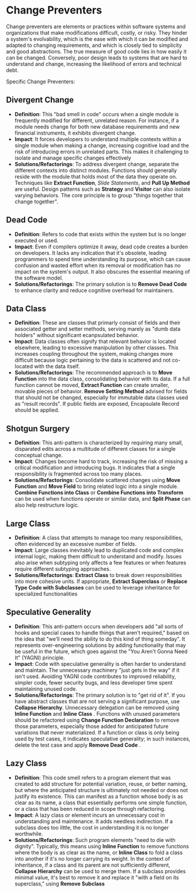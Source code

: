 # Change Preventers

Change preventers are elements or practices within software systems and organizations that make modifications difficult, costly, or risky. They hinder a system's evolvability, which is the ease with which it can be modified and adapted to changing requirements, and which is closely tied to simplicity and good abstractions. The true measure of good code lies in how easily it can be changed. Conversely, poor design leads to systems that are hard to understand and change, increasing the likelihood of errors and technical debt.

Specific Change Preventers:

## Divergent Change

- **Definition**: This "bad smell in code" occurs when a single module is frequently modified for different, unrelated reason. For instance, if a module needs change for both new database requirements and new financial instruments, it exhibits divergent change.
- **Impact**: It forces developers to understand multiple contexts within a single module when making a change, increasing cognitive load and the risk of introducing errors in unrelated parts. This makes it challenging to isolate and manage specific changes effectively
- **Solutions/Refactorings**: To address divergent change, separate the different contexts into distinct modules. Functions should generally reside with the module that holds most of the data they operate on. Techniques like **Extract Function**, _Slide Statements_, and **Pull Up Method** are useful. Design patterns such as **Strategy** and **Visitor** can also isolate varying behaviors. The core principle is to group "things together that change together".

## Dead Code

- **Definition**: Refers to code that exists within the system but is no longer executed or used.
- **Impact**: Even if compilers optimize it away, dead code creates a burden on developers. It lacks any indication that it's obsolete, leading programmers to spend time understanding its purpose, which can cause confusion and wasted effort when its removal or modification has no impact on the system's output. It also obscures the essential meaning of the software model.
- **Solutions/Refactorings**: The primary solution is to **Remove Dead Code** to enhance clarity and reduce cognitive overhead for maintainers.

## Data Class

- **Definition**: These are classes that primarly consist of fields and their associated getter and setter methods, serving marely as "dumb data holders" without significant ecanpsulated behavior.
- **Impact**: Data classes often signify that relevant behavior is located elsewhere, leading to excessive manipulation by other classes. This increases coupling throughout the system, making changes more difficult because logic pertaining to the data is scattered and not co-located with the data itself.
- **Solutions/Refactorings**: The recommended approach is to **Move Function** into the data class, consolidating behavior with its data. If a full function cannot be moved, **Extract Function** can create smaller, movable pieces of behavior. **Remove Setting Method** advised for fields that should not be changed, especially for immutable data classes used as "result records". If public fields are exposed, Encapsulate Record should be applied.

## Shotgun Surgery

- **Definition**: This anti-pattern is characterized by requiring many small, disparated edits across a multitude of different classes for a single conceptual change.
- **Impact**: Changes become hard to track, increasing the risk of missing a critical modification and introducing bugs. It indicates that a single responsibility is fragmented across too many places.
- **Solutions/Refactorings**: Consolidate scattered changes using **Move Function** and **Move Field** to bring related logic into a single module. **Combine Functions into Class** or **Combine Functions into Transform** can be used when functions operate or similar data, and **Split Phase** can also help restructure logic.

## Large Class

- **Definition**: A class that attempts to manage too many responsibilities, often evidenced by an excessive number of fields.
- **Impact**: Large classes inevitably lead to duplicated code and complex internal logic, making them difficult to understand and modify. Issues also arise when subtyping only affects a few features or when features require different subtyping approaches.
- **Solutions/Refactorings**: **Extract Class** to break down responsibilities into more cohesive units. If appropriate, **Extract Superclass** or **Replace Type Code with Subclasses** can be used to leverage inheritance for specialized functionalities

## Speculative Generality

- **Definition**: This anti-pattern occurs when developers add "all sorts of hooks and special cases to handle things that aren’t required," based on the idea that "we’ll need the ability to do this kind of thing someday". It represents over-engineering solutions by adding functionality that may be useful in the future, which goes against the "You Aren't Gonna Need It" (YAGNI) principle.
- **Impact**: Code with speculative generality is often harder to understand and maintain. The unnecessary machinery "just gets in the way" if it isn't used. Avoiding YAGNI code contributes to improved reliability, simpler code, fewer security bugs, and less developer time spent maintaining unused code.
- **Solutions/Refactorings**: The primary solution is to "get rid of it". If you have abstract classes that are not serving a significant purpose, use **Collapse Hierarchy**. Unnecessary delegation can be removed using **Inline Function** and **Inline Class** . Functions with unused parameters should be refactored using **Change Function Declaration** to remove those parameters, especially those added for anticipated future variations that never materialized. If a function or class is only being used by test cases, it indicates speculative generality; in such instances, delete the test case and apply **Remove Dead Code** .

## Lazy Class

- **Definition**: This code smell refers to a program element that was created to add structure for potential variation, reuse, or better naming, but where the anticipated structure is ultimately not needed or does not justify its existence. This can manifest as a function whose body is as clear as its name, a class that essentially performs one simple function, or a class that has been reduced in scope through refactoring.
- **Impact**: A lazy class or element incurs an unnecessary cost in understanding and maintenance. It adds needless indirection. If a subclass does too little, the cost in understanding it is no longer worthwhile.
- **Solutions/Refactorings**: Such program elements "need to die with dignity". Typically, this means using **Inline Function** to remove functions where the body is as clear as the name, or **Inline Class** to fold a class into another if it's no longer carrying its weight. In the context of inheritance, if a class and its parent are not sufficiently different, **Collapse Hierarchy** can be used to merge them. If a subclass provides minimal value, it's best to remove it and replace it "with a field on its superclass," using **Remove Subclass**
